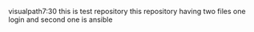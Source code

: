 visualpath7:30
this is test repository
this repository having two files one login and second one is ansible
